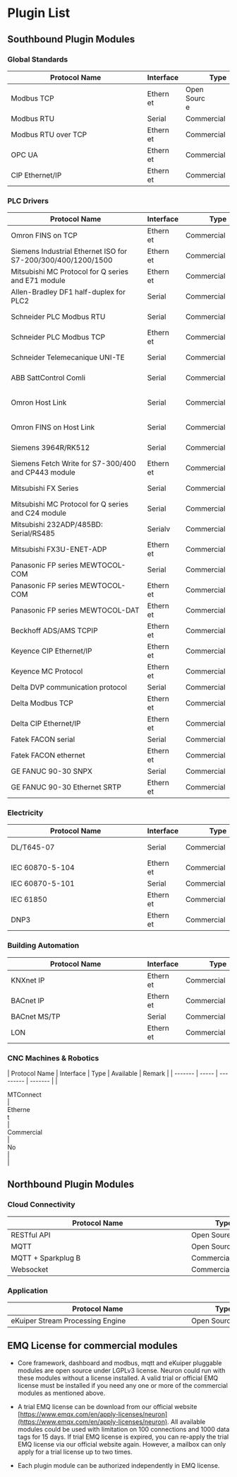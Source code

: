 # Plugin List

## Southbound Plugin Modules

### Global Standards

| Protocol Name           | Interface  | Type        | Available | Remark |
| ----------------------- | ---------- | ----------- | --------- | -------------------------------- |
| <div style="width:220pt">Modbus TCP</div>              | <div style="width:40pt">Ethernet</div>   | <div style="width:40pt">Open Source</div> | <div style="width:50pt">Yes</div>       |  |
| <div style="width:220pt">Modbus RTU</div>              | <div style="width:40pt">Serial</div>     | <div style="width:110pt">Commercial</div>  | <div style="width:50pt">Yes</div>        |  |
| <div style="width:220pt">Modbus RTU over TCP</div>     | <div style="width:40pt">Ethernet</div>   | <div style="width:110pt">Commercial</div>  | <div style="width:50pt">Yes</div>       |  |
| <div style="width:220pt">OPC UA</div>                  | <div style="width:40pt">Ethernet</div>   | <div style="width:110pt">Commercial</div>  | <div style="width:50pt">Yes</div>       |  |
| <div style="width:220pt">CIP Ethernet/IP</div>         | <div style="width:40pt">Ethernet</div>   | <div style="width:110pt">Commercial</div>  | <div style="width:50pt">No</div>        | <div style="width:110pt">CIP – Common Industrial Protocol</div>  |

### PLC Drivers

| Protocol Name                                                | Interface | Type       | Available  | Remark                           |
| ------------------------------------------------------------ | --------- | ---------- | ---------- | -------------------------------- |
| <div style="width:220pt">Omron FINS on TCP</div>                                            | <div style="width:40pt">Ethernet</div>  | <div style="width:110pt">Commercial</div> | <div style="width:50pt">Yes</div>        | |
| <div style="width:220pt">Siemens Industrial Ethernet ISO for S7-200/300/400/1200/1500</div> | <div style="width:40pt">Ethernet</div>  | <div style="width:110pt">Commercial</div> | <div style="width:50pt">Yes</div>        | |
| <div style="width:220pt">Mitsubishi MC Protocol for Q series and E71 module</div>           | <div style="width:40pt">Ethernet</div>  | <div style="width:110pt">Commercial</div> | <div style="width:50pt">Yes</div>        | |
| <div style="width:220pt">Allen-Bradley DF1 half-duplex for PLC2</div>     | <div style="width:40pt">Serial</div>    | <div style="width:110pt">Commercial</div> | <div style="width:50pt">V1.x only</div>  | <div style="width:110pt">For PLC2 and PLC5</div>                |
| <div style="width:220pt">Schneider PLC Modbus RTU</div>                                     | <div style="width:40pt">Serial</div>    | <div style="width:110pt">Commercial</div> | <div style="width:50pt">V1.x only</div>  | |
| <div style="width:220pt">Schneider PLC Modbus TCP</div>                                     | <div style="width:40pt">Ethernet</div>  | <div style="width:110pt">Commercial</div> | <div style="width:50pt">V1.x only</div>  | |
| <div style="width:220pt">Schneider Telemecanique UNI-TE</div>                               | <div style="width:40pt">Serial</div>    | <div style="width:110pt">Commercial</div> | <div style="width:50pt">V1.x only</div>  | |
| <div style="width:220pt">ABB SattControl Comli</div>                                        | <div style="width:40pt">Serial</div>    | <div style="width:110pt">Commercial</div> | <div style="width:50pt">V1.x only</div>  | |
| <div style="width:220pt">Omron Host Link</div>                                              | <div style="width:40pt">Serial</div>    | <div style="width:110pt">Commercial</div> | <div style="width:50pt">V1.x only</div>  | <div style="width:110pt">For Single and Multiple connection</div> |
| <div style="width:220pt">Omron FINS on Host Link</div>                                      | <div style="width:40pt">Serial</div>    | <div style="width:110pt">Commercial</div> | <div style="width:50pt">V1.x only</div>  | |
| <div style="width:220pt">Siemens 3964R/RK512</div>                                          | <div style="width:40pt">Serial</div>    | <div style="width:110pt">Commercial</div> | <div style="width:50pt">V1.x only</div>  | <div style="width:110pt">For S5 and S7</div> |
| <div style="width:220pt">Siemens Fetch Write for S7-300/400 and CP443 module</div>          | <div style="width:40pt">Ethernet</div>  | <div style="width:110pt">Commercial</div> | <div style="width:50pt">V1.x only</div>  | |
| <div style="width:220pt">Mitsubishi FX Series</div>                                         | <div style="width:40pt">Serial</div>    | <div style="width:110pt">Commercial</div> | <div style="width:50pt">V1.x only</div>  | |
| <div style="width:220pt">Mitsubishi MC Protocol for Q series and C24 module</div>           | <div style="width:40pt">Serial</div>    | <div style="width:110pt">Commercial</div> | <div style="width:50pt">V1.x only</div>  | |
| <div style="width:220pt">Mitsubishi 232ADP/485BD: Serial/RS485</div>                        | <div style="width:40pt">Serialv</div>   | <div style="width:110pt">Commercial</div> | <div style="width:50pt">No</div>         | |
| <div style="width:220pt">Mitsubishi FX3U-ENET-ADP</div>                                     | <div style="width:40pt">Ethernet</div>  | <div style="width:110pt">Commercial</div> | <div style="width:50pt">No</div>         | <div style="width:110pt">For FX only</div> |
| <div style="width:220pt">Panasonic FP series MEWTOCOL-COM</div>                             | <div style="width:40pt">Serial</div>    | <div style="width:110pt">Commercial</div> | <div style="width:50pt">No</div>         | |
| <div style="width:220pt">Panasonic FP series MEWTOCOL-COM</div>                             | <div style="width:40pt">Ethernet</div>  | <div style="width:110pt">Commercial</div> | <div style="width:50pt">No</div>         | |
| <div style="width:220pt">Panasonic FP series MEWTOCOL-DAT</div>                             | <div style="width:40pt">Ethernet</div>  | <div style="width:110pt">Commercial</div> | <div style="width:50pt">No</div>         | |
| <div style="width:220pt">Beckhoff ADS/AMS TCPIP</div>                                       | <div style="width:40pt">Ethernet</div>  | <div style="width:110pt">Commercial</div> | <div style="width:50pt">No</div>         | |
| <div style="width:220pt">Keyence CIP Ethernet/IP</div>                                      | <div style="width:40pt">Ethernet</div>  | <div style="width:110pt">Commercial</div> | <div style="width:50pt">No</div>         | <div style="width:110pt">CIP – Common Industrial Protocol</div> |
| <div style="width:220pt">Keyence MC Protocol</div>                                          | <div style="width:40pt">Ethernet</div>  | <div style="width:110pt">Commercial</div> | <div style="width:50pt">No</div>         | <div style="width:110pt">Mitsubishi MC Protocol</div> |
| <div style="width:220pt">Delta DVP communication protocol</div>                             | <div style="width:40pt">Serial</div>    | <div style="width:110pt">Commercial</div> | <div style="width:50pt">No</div>         | |
| <div style="width:220pt">Delta Modbus TCP</div>                                             | <div style="width:40pt">Ethernet</div>  | <div style="width:110pt">Commercial</div> | <div style="width:50pt">No</div>         | |
| <div style="width:220pt">Delta CIP Ethernet/IP</div>                                        | <div style="width:40pt">Ethernet</div>  | <div style="width:110pt">Commercial</div> | <div style="width:50pt">No</div>         | |
| <div style="width:220pt">Fatek FACON serial</div>                                           | <div style="width:40pt">Serial</div>    | <div style="width:110pt">Commercial</div> | <div style="width:50pt">No</div>         | |
| <div style="width:220pt">Fatek FACON ethernet</div>                                         | <div style="width:40pt">Ethernet</div>  | <div style="width:110pt">Commercial</div> | <div style="width:50pt">No</div>         | |
| <div style="width:220pt">GE FANUC 90-30 SNPX</div>                                          | <div style="width:40pt">Serial</div>    | <div style="width:110pt">Commercial</div> | <div style="width:50pt">No</div>         | |
| <div style="width:220pt">GE FANUC 90-30 Ethernet SRTP</div>                                 | <div style="width:40pt">Ethernet</div>  | <div style="width:110pt">Commercial</div> | <div style="width:50pt">No</div>         | |

### Electricity

| Protocol Name       | Interface | Type       | Available | Remark     |
| ------------------- | --------- | ---------- | --------- | ---------- |
| <div style="width:220pt">DL/T645-07</div>          | <div style="width:40pt">Serial</div>    | <div style="width:110pt">Commercial</div> | <div style="width:50pt">Yes</div>       | <div style="width:110pt">Chinese standards for power meters</div>  |
| <div style="width:220pt">IEC 60870-5-104</div>     | <div style="width:40pt">Ethernet</div>  | <div style="width:110pt">Commercial</div> | <div style="width:50pt">Yes</div>       | |
| <div style="width:220pt">IEC 60870-5-101</div>      | <div style="width:40pt">Serial</div>     | <div style="width:110pt">Commercial</div>  | <div style="width:50pt">No</div>         | |
| <div style="width:220pt">IEC 61850</div>           | <div style="width:40pt">Ethernet</div>  | <div style="width:110pt">Commercial</div> | <div style="width:50pt">No</div>        | |
| <div style="width:220pt">DNP3</div>                | <div style="width:40pt">Ethernet</div>  | <div style="width:110pt">Commercial</div> | <div style="width:50pt">No</div>        | |

### Building Automation

| Protocol Name  | Interface  | Type       | Available | Remark |
| -------------- | ---------- | ---------- | --------- | --------- |
| <div style="width:220pt">KNXnet IP</div>      | <div style="width:40pt">Ethernet</div>   | <div style="width:110pt">Commercial</div> | <div style="width:50pt">Yes</div> |  |
| <div style="width:220pt">BACnet IP</div>      | <div style="width:40pt">Ethernet</div>   | <div style="width:110pt">Commercial</div> | <div style="width:50pt">Yes</div> |  |
| <div style="width:220pt">BACnet MS/TP</div>    | <div style="width:40pt">Serial</div>      | <div style="width:110pt">Commercial</div>  | <div style="width:50pt">No</div>  | <div style="width:110pt"> </div> |
| <div style="width:220pt">LON</div>            | <div style="width:40pt">Ethernet</div>   | <div style="width:110pt">Commercial</div> | <div style="width:50pt">No</div> |  |

### CNC Machines & Robotics

| Protocol Name  | Interface  | Type       | Available | Remark |
| ------- | ----- | --------- | ------- |
| <div style="width:220pt">MTConnect</div>      | <div style="width:40pt">Ethernet</div>    | <div style="width:110pt">Commercial</div>    | <div style="width:50pt">No</div>         | <div style="width:110pt"> </div> |

## Northbound Plugin Modules

### Cloud Connectivity

| Protocol Name         | Type        | Available | Remark |
| --------------------- | ----------- | --------- | ------- |
| <div style="width:295pt">RESTful API</div>           | <div style="width:110pt">Open Soure</div>  | <div style="width:50pt">Yes</div>       |  |
| <div style="width:295pt">MQTT</div>                   | <div style="width:110pt">Open Source</div>  | <div style="width:50pt">Yes</div>        | <div style="width:110pt"> </div> |
| <div style="width:295pt">MQTT + Sparkplug B</div>    | <div style="width:110pt">Commercial</div>  | <div style="width:50pt">Yes</div>       |  |
| <div style="width:295pt">Websocket</div>             | <div style="width:110pt">Commercial</div>  | <div style="width:50pt">No</div>        |  |

### Application

| Protocol Name         | Type        | Available | Remark |
| --------------------- | ----------- | --------- | ------- |
| <div style="width:295pt">eKuiper Stream Processing Engine</div>    | <div style="width:110pt">Open Source</div>  | <div style="width:50pt">Yes</div>        | <div style="width:110pt"> </div> |

## EMQ License for commercial modules

* Core framework, dashboard and modbus, mqtt and eKuiper pluggable modules are open source under LGPLv3 license. Neuron could run with these modules without a license installed. A valid trial or official EMQ license must be installed if you need any one or more of the commercial modules as mentioned above.

* A trial EMQ license can be download from our official website [https://www.emqx.com/en/apply-licenses/neuron](https://www.emqx.com/en/apply-licenses/neuron). All available modules could be used with limitation on 100 connections and 1000 data tags for 15 days. If trial EMQ license is expired, you can re-apply the trial EMQ license via our official website again. However, a mailbox can only apply for a trial license up to two times.

* Each plugin module can be authorized independently in EMQ license.

